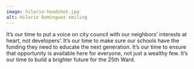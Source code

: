 ```yaml
---
image: hilario-headshot.jpg
alt: Hilario Dominguez smiling
---
```

It’s our time to put a voice on city council with our neighbors’ interests at heart, not developers’.
It’s our time to make sure our schools have the funding they need to educate the next generation.
It’s our time to ensure that opportunity is available here for everyone, not just a wealthy few.
It’s our time to build a brighter future for the 25th Ward.

